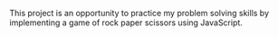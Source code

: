 This project is an opportunity to practice my problem solving skills by implementing a game of rock paper scissors using JavaScript.